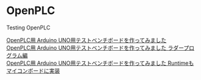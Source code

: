 # OpenPLC
Testing OpenPLC

[OpenPLC用 Arduino UNO用テストベンチボードを作ってみました](https://qiita.com/kaz19610303/items/97aece891b3223c819df)  
[OpenPLC用 Arduino UNO用テストベンチボードを作ってみました ラダープログラム編](https://qiita.com/kaz19610303/items/a2d347defd7e2b6ecd04)  
[OpenPLC用 Arduino UNO用テストベンチボードを作ってみました Runtimeもマイコンボードに実装](https://qiita.com/kaz19610303/items/a305b34d5adc76285e18)  

